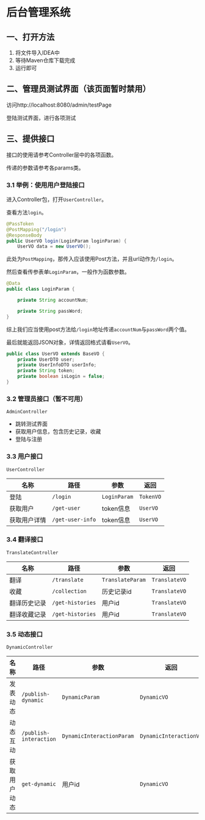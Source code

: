 # 后台管理系统

## 一、打开方法

1. 将文件导入IDEA中
2. 等待Maven仓库下载完成
3. 运行即可

## 二、管理员测试界面（该页面暂时禁用）

访问http://localhost:8080/admin/testPage

登陆测试界面，进行各项测试

## 三、提供接口

接口的使用请参考Controller层中的各项函数。

传递的参数请参考各params类。

### 3.1 举例：使用用户登陆接口

进入Controller包，打开`UserController`。

查看方法`login`。

```java
@PassToken
@PostMapping("/login")
@ResponseBody
public UserVO login(LoginParam loginParam) {
    UserVO data = new UserVO();
```

此处为`PostMapping`，那传入应该使用Post方法，并且url动作为`/login`。

然后查看传参表单`LoginParam`，一般作为函数参数。

```java
@Data
public class LoginParam {

    private String accountNum;

    private String passWord;
}
```

综上我们应当使用post方法给`/login`地址传递`accountNum`与`passWord`两个值。

最后就能返回JSON对象，详情返回格式请看`UserVO`。

```java
public class UserVO extends BaseVO {
    private UserDTO user;
    private UserInfoDTO userInfo;
    private String token;
    private boolean isLogin = false;
}
```

### 3.2 管理员接口（暂不可用）
`AdminController`
- 跳转测试界面
- 获取用户信息，包含历史记录，收藏
- 登陆与注册

### 3.3 用户接口

`UserController`

| 名称| 路径 | 参数 | 返回 |
| --- | --- | --- | --- |
| 登陆 | `/login`| `LoginParam`| `TokenVO` |
| 获取用户| `/get-user`|token信息| `UserVO` |
| 获取用户详情| `/get-user-info`|token信息| `UserVO` |

### 3.4 翻译接口

`TranslateController`

| 名称| 路径 | 参数 | 返回 |
| --- | --- | --- | --- |
| 翻译 | `/translate`| `TranslateParam`| `TranslateVO` |
| 收藏 | `/collection`| 历史记录id | `TranslateVO` |
| 翻译历史记录 | `/get-histories`| 用户id | `TranslateVO` |
| 翻译收藏记录 | `/get-histories`| 用户id | `TranslateVO` |

### 3.5 动态接口

`DynamicController`

| 名称| 路径 | 参数 | 返回 |
| --- | --- | --- | --- |
| 发表动态 | `/publish-dynamic`| `DynamicParam`| `DynamicVO` |
| 动态互动 | `/publish-interaction`| `DynamicInteractionParam` | `DynamicInteractionVO` |
| 获取用户动态 | `get-dynamic`| 用户id | `DynamicVO` |